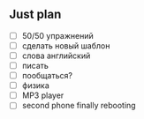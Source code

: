 ## Just plan
- [ ] 50/50 упражнений
- [ ] сделать новый шаблон
- [ ] слова английский
- [ ] писать
- [ ] пообщаться? 
- [ ] физика
- [ ] MP3 player
- [ ] second phone finally rebooting
